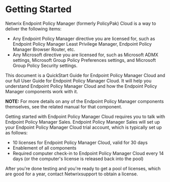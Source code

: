 # Getting Started

Netwrix Endpoint Policy Manager (formerly PolicyPak) Cloud is a way to deliver the following items:

- Any Endpoint Policy Manager directive you are licensed for, such as Endpoint Policy Manager Least
  Privilege Manager, Endpoint Policy Manager Browser Router, etc.
- Any Microsoft directive you are licensed for, such as Microsoft ADMX settings, Microsoft Group
  Policy Preferences settings, and Microsoft Group Policy Security settings.

This document is a QuickStart Guide for Endpoint Policy Manager Cloud and our full User Guide for
Endpoint Policy Manager Cloud. It will help you understand Endpoint Policy Manager Cloud and how the
Endpoint Policy Manager components work with it.

**NOTE:** For more details on any of the Endpoint Policy Manager components themselves, see the
related manual for that component.

Getting started with Endpoint Policy Manager Cloud requires you to talk with Endpoint Policy Manager
Sales. Endpoint Policy Manager Sales will set up your Endpoint Policy Manager Cloud trial account,
which is typically set up as follows:

- 10 licenses for Endpoint Policy Manager Cloud, valid for 30 days
- Enablement of all components
- Required computer check-in to Endpoint Policy Manager Cloud every 14 days (or the computer's
  license is released back into the pool)

After you're done testing and you're ready to get a pool of licenses, which are good for a year,
contact Netwrixsupport to obtain a license.
